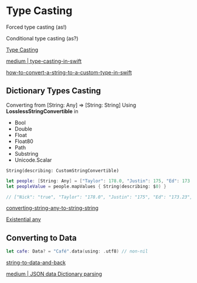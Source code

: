 # Type Casting

Forced type casting (as!)

Conditional type casting (as?)

[Type Casting](https://learnappmaking.com/type-casting-swift-how-to/)

[medium | type-casting-in-swift](https://medium.com/swlh/type-casting-in-swift-bd99a68d0845)

[how-to-convert-a-string-to-a-custom-type-in-swift](https://thisdevbrain.com/how-to-convert-a-string-to-a-custom-type-in-swift/)


## Dictionary Types Casting

Converting from [String: Any] => [String: String]
Using **LosslessStringConvertible** in
-   Bool
-   Double
-   Float
-   Float80
-   Path
-   Substring
-   Unicode.Scalar

`String(describing: CustomStringConvertible)`

```swift
let people: [String: Any] = ["Taylor": 178.0, "Justin": 175, "Ed": 173.23, "Nick": true, "Lexton": "Son"]
let peopleValue = people.mapValues { String(describing: $0) }

// ["Nick": "true", "Taylor": "178.0", "Justin": "175", "Ed": "173.23", "Lexton": "Son"]
```
[converting-string-any-to-string-string](https://daddycoding.com/2020/02/17/converting-string-any-to-string-string/)



 [Existential any](any.md)

##  Converting to Data


```swift
let cafe: Data? = "Café".data(using: .utf8) // non-nil
```
[string-to-data-and-back](https://www.objc.io/blog/2018/02/13/string-to-data-and-back/)


[medium | JSON data Dictionary parsing](https://medium.com/@lukesimoncurtis/parsing-json-to-dictionary-in-swift-4-from-an-api-3589df6aa5cf)
